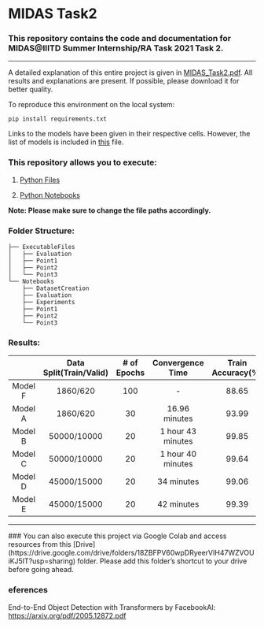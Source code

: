 # MIDAS Task2

### This repository contains the code and documentation for MIDAS@IIITD Summer Internship/RA Task 2021 Task 2.

<hr>

A detailed explanation of this entire project is given in [MIDAS_Task2.pdf](./MIDAS_Task2.pdf). All results and explanations are present. If possible, please download it for better quality.

To reproduce this environment on the local system:

    pip install requirements.txt

Links to the models have been given in their respective cells. However, the list of models is included in [this](./models_path.md) file. 

### This repository allows you to execute:

1. [Python Files](https://github.com/Saloni1Parekh609/MIDAS_Task2/tree/main/ExecutableFiles)

2. [Python Notebooks](https://github.com/Saloni1Parekh609/MIDAS_Task2/tree/main/Notebooks)

**Note: Please make sure to change the file paths accordingly.**

### Folder Structure:

```
├── ExecutableFiles
│   ├── Evaluation
│   ├── Point1
│   ├── Point2
│   └── Point3
└── Notebooks
    ├── DatasetCreation
    ├── Evaluation
    ├── Experiments
    ├── Point1
    ├── Point2
    └── Point3
```

### Results:

|         | Data Split(Train/Valid) | # of Epochs | Convergence Time  | Train Accuracy(%) | Valid Accuracy(%) | Tes Accuracy(%) |
| :-----: | :---------------------: | :---------: | :---------------: | :---------------: | :---------------: | :-------------: |
| Model F |        1860/620         |     100     |         -         |       88.65       |       75.64       |        -        |
| Model A |        1860/620         |     30      |   16.96 minutes   |       93.99       |       77.90       |        -        |
| Model B |       50000/10000       |     20      | 1 hour 43 minutes |       99.85       |       99.15       |      99.15      |
| Model C |       50000/10000       |     20      | 1 hour 40 minutes |       99.64       |       98.71       |      99.00      |
| Model D |       45000/15000       |     20      |    34 minutes     |       99.06       |       99.07       |      99.00      |
| Model E |       45000/15000       |     20      |    42 minutes     |       99.39       |       99.23       |      99.00      |

<hr>
### You can also execute this project via Google Colab and access resources from this [Drive](https://drive.google.com/drive/folders/18ZBFPV60wpDRyeerVIH47WZVOUiKJ5IT?usp=sharing) folder. Please add this folder’s shortcut to your drive before going ahead.

### eferences

End-to-End Object Detection with Transformers by FacebookAI: https://arxiv.org/pdf/2005.12872.pdf

